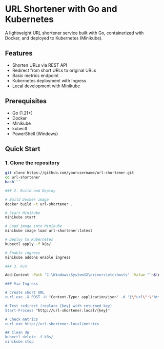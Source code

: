 # URL Shortener with Go and Kubernetes

A lightweight URL shortener service built with Go, containerized with Docker, and deployed to Kubernetes (Minikube).

## Features

- Shorten URLs via REST API
- Redirect from short URLs to original URLs
- Basic metrics endpoint
- Kubernetes deployment with Ingress
- Local development with Minikube

## Prerequisites

- Go (1.21+)
- Docker
- Minikube
- kubectl
- PowerShell (Windows)

## Quick Start

### 1. Clone the repository

```bash
git clone https://github.com/yourusername/url-shortener.git
cd url-shortener
bash```

### 2. Build and Deploy

# Build Docker image
docker build -t url-shortener .

# Start Minikube
minikube start

# Load image into Minikube
minikube image load url-shortener:latest

# Deploy to Kubernetes
kubectl apply -f k8s/

# Enable ingress
minikube addons enable ingress

### 3. Run

Add-Content -Path "C:\Windows\System32\drivers\etc\hosts" -Value "`n$(minikube ip) url-shortener.local" -Force

### Via Ingress

# Create short URL
curl.exe -X POST -H "Content-Type: application/json" -d '{\"url\":\"https://google.com\"}' http://url-shortener.local/shorten

# Test redirect (replace {key} with returned key)
Start-Process "http://url-shortener.local/{key}"

# Check metrics
curl.exe http://url-shortener.local/metrics

## Clean Up
kubectl delete -f k8s/
minikube stop